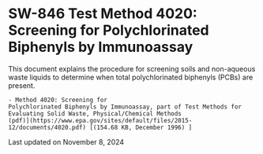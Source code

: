 
# SW-846 Test Method 4020: Screening for Polychlorinated Biphenyls by Immunoassay  


This document explains the procedure for screening soils and non-aqueous
waste liquids to determine when total polychlorinated biphenyls (PCBs)
are present.

    - Method 4020: Screening for
    Polychlorinated Biphenyls by Immunoassay, part of Test Methods for
    Evaluating Solid Waste, Physical/Chemical Methods
    (pdf)](https://www.epa.gov/sites/default/files/2015-12/documents/4020.pdf) [(154.68 KB, December 1996) ] 

Last updated on November 8, 2024

